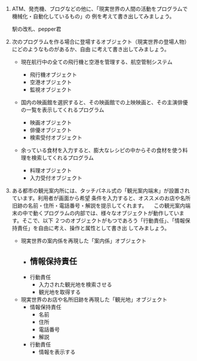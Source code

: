 1. ATM、発売機、ブログなどの他に、「現実世界の人間の活動をプログラムで機械化・自動化しているもの」の
   例を考えて書き出してみましょう。

   駅の改札、pepper君

2. 次のプログラムを作る場合に登場するオブジェクト（現実世界の登場人物）にどのようなものがあるか、自由
   に考えて書き出してみましょう。

    - 現在航行中の全ての飛行機と空港を管理する、航空管制システム
        - 飛行機オブジェクト
        - 空港オブジェクト
        - 監視オブジェクト

    - 国内の映画館を選択すると、その映画館での上映映画と、その主演俳優の一覧を表示してくれるプログラム
        - 映画オブジェクト
        - 俳優オブジェクト
        - 検索受付オブジェクト

    - 余っている食材を入力すると、膨大なレシピの中からその食材を使う料理を検索してくれるプログラム
        - 料理オブジェクト
        - 入力受付オブジェクト

3. ある都市の観光案内所には、タッチパネル式の「観光案内端末」が設置されています。利用者が画面から希望
   条件を入力すると、オススメのお店や名所旧跡の名前・住所・電話番号・解説を提示してくれます。
   　この観光案内端末の中で動くプログラムの内部では、様々なオブジェクトが動作しています。そこで、以下
   ２つのオブジェクトがもつであろう「行動責任」、「情報保持責任」を自由に考え、操作と属性として書き出
   してみましょう。
    - 現実世界の案内係を再現した「案内係」オブジェクト
        - 情報保持責任
            - 
        - 行動責任
            - 入力された観光地を検索させる
            - 観光地を取得する
    - 現実世界のお店や名所旧跡を再現した「観光地」オブジェクト
        - 情報保持責任
            - 名前
            - 住所
            - 電話番号
            - 解説
        - 行動責任
            - 情報を表示する
